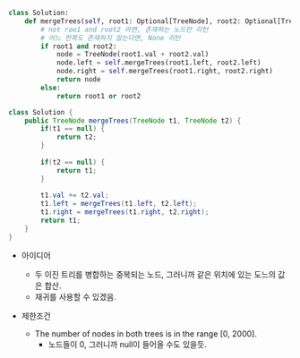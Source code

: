 ```python
class Solution:
    def mergeTrees(self, root1: Optional[TreeNode], root2: Optional[TreeNode]) -> Optional[TreeNode]:
        # not roo1 and root2 라면, 존재하는 노드만 리턴
        # 어느 한쪽도 존재하지 않는다면, None 리턴
        if root1 and root2:
            node = TreeNode(root1.val + root2.val)
            node.left = self.mergeTrees(root1.left, root2.left)
            node.right = self.mergeTrees(root1.right, root2.right)
            return node
        else:
            return root1 or root2
```

```java
class Solution {
    public TreeNode mergeTrees(TreeNode t1, TreeNode t2) {
        if(t1 == null) {
            return t2;
        }
        
        if(t2 == null) {
            return t1;
        }
        
        t1.val += t2.val;
        t1.left = mergeTrees(t1.left, t2.left);
        t1.right = mergeTrees(t1.right, t2.right);
        return t1;
    }
}

```

- 아이디어
    - 두 이진 트리를 병합하는 중복되는 노드, 그러니까 같은 위치에 있는 도느의 값은 합산.
    - 재귀를 사용할 수 있겠음.

- 제한조건
    - The number of nodes in both trees is in the range [0, 2000].
        - 노드들이 0, 그러니까 null이 들어올 수도 있을듯.

